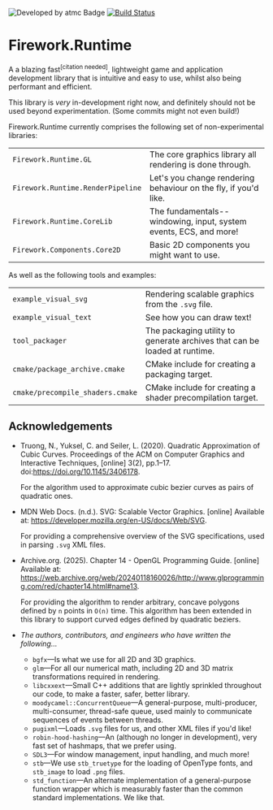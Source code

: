 ![Developed by atmc Badge](https://img.shields.io/badge/atmc-We%20made%20this!-%23303030?labelColor=%23c80000)
[![Build Status](https://img.shields.io/github/actions/workflow/status/YellowChemistryPublishing/Firework.Runtime/cmake.yml?branch=main&logo=github)](https://github.com/YellowChemistryPublishing/Firework.Runtime/actions/workflows/cmake.yml)

# Firework.Runtime

A a blazing fast<sup>\[citation needed\]</sup>, lightweight game and application development library that is intuitive and easy to use, whilst also being performant and efficient.

This library is _very_ in-development right now, and definitely should not be used beyond experimentation. (Some commits might not even build!)

Firework.Runtime currently comprises the following set of non-experimental libraries:

|                                   |                                                                   |
| --------------------------------- | ----------------------------------------------------------------- |
| `Firework.Runtime.GL`             | The core graphics library all rendering is done through.          |
| `Firework.Runtime.RenderPipeline` | Let's you change rendering behaviour on the fly, if you'd like.   |
| `Firework.Runtime.CoreLib`        | The fundamentals--windowing, input, system events, ECS, and more! |
| `Firework.Components.Core2D`      | Basic 2D components you might want to use.                        |

As well as the following tools and examples:

|                                  |                                                                           |
| -------------------------------- | ------------------------------------------------------------------------- |
| `example_visual_svg`             | Rendering scalable graphics from the `.svg` file.                         |
| `example_visual_text`            | See how you can draw text!                                                |
| `tool_packager`                  | The packaging utility to generate archives that can be loaded at runtime. |
| `cmake/package_archive.cmake`    | CMake include for creating a packaging target.                            |
| `cmake/precompile_shaders.cmake` | CMake include for creating a shader precompilation target.                |

## Acknowledgements

-   Truong, N., Yuksel, C. and Seiler, L. (2020). Quadratic Approximation of Cubic Curves. Proceedings of the ACM on Computer Graphics and Interactive Techniques, [online] 3(2),
    pp.1–17. doi:https://doi.org/10.1145/3406178.

    For the algorithm used to approximate cubic bezier curves as pairs of quadratic ones.

-   MDN Web Docs. (n.d.). SVG: Scalable Vector Graphics. [online] Available at: https://developer.mozilla.org/en-US/docs/Web/SVG.

    For providing a comprehensive overview of the SVG specifications, used in parsing `.svg` XML files.

-   Archive.org. (2025). Chapter 14 - OpenGL Programming Guide. [online] Available at:
    https://web.archive.org/web/20240118160026/http://www.glprogramming.com/red/chapter14.html#name13.

    For providing the algorithm to render arbitrary, concave polygons defined by `n` points in `O(n)` time. This algorithm has been extended in this library to support curved edges
    defined by quadratic beziers.

-   _The authors, contributors, and engineers who have written the following..._
    -   `bgfx`—Is what we use for all 2D and 3D graphics.
    -   `glm`—For all our numerical math, including 2D and 3D matrix transformations required in rendering.
    -   `libcxxext`—Small C++ additions that are lightly sprinkled throughout our code, to make a faster, safer, better library.
    -   `moodycamel::ConcurrentQueue`—A general-purpose, multi-producer, multi-consumer, thread-safe queue, used mainly to communicate sequences of events between threads.
    -   `pugixml`—Loads `.svg` files for us, and other XML files if you'd like!
    -   `robin-hood-hashing`—An (although no longer in development), very fast set of hashmaps, that we prefer using.
    -   `SDL3`—For window management, input handling, and much more!
    -   `stb`—We use `stb_truetype` for the loading of OpenType fonts, and `stb_image` to load `.png` files.
    -   `std_function`—An alternate implementation of a general-purpose function wrapper which is measurably faster than the common standard implementations. We like that.
